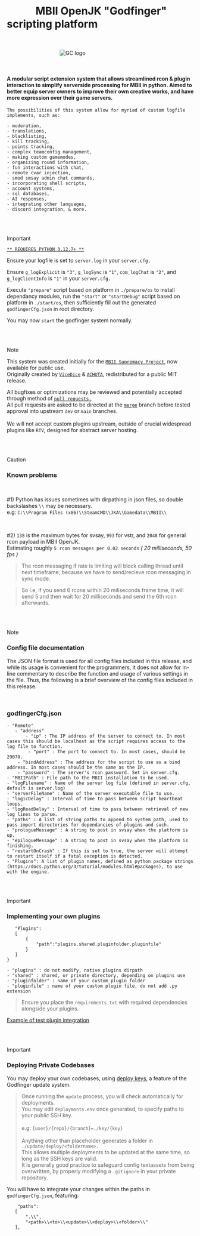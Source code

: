 # ㅤㅤㅤMBII OpenJK "Godfinger" scripting platform

</br>

ㅤㅤㅤㅤㅤㅤㅤㅤㅤㅤㅤ![GC logo](https://github.com/MBII-Galactic-Conquest/godfinger/blob/main/gc.png)

</br>

#### A modular script extension system that allows streamlined rcon &amp; plugin interaction to simplify serverside processing for MBII in python. Aimed to better equip server owners to improve their own creative works, and have more expression over their game servers.

```
The possibilities of this system allow for myriad of custom logfile implements, such as:

- moderation,
- translations,
- blacklisting,
- kill tracking,
- points tracking,
- complex teamconfig management,
- making custom gamemodes,
- organizing round information,
- fun interactions with chat,
- remote cvar injection,
- smod smsay admin chat commands,
- incorporating shell scripts,
- account systems,
- sql databases,
- AI responses,
- integrating other languages,
- discord integration, & more.
```

</br>

</br>

> [!IMPORTANT]
> [`** REQUIRES PYTHON 3.12.7+ **`](https://www.python.org/downloads/release/python-3127/)
> 
> Ensure your logfile is set to `server.log` in your `server.cfg.`
> 
> Ensure `g_logExplicit` is `"3"`, `g_logSync` is `"1"`, `com_logChat` is `"2"`, and `g_logClientInfo` is `"1"` in your `server.cfg.`
> 
> Execute `"prepare"` script based on platform in  `./prepare/os` to install dependancy modules, run the `"start"` or `"startDebug"` script based on platform in `./start/os`, then sufficiently fill out the generated `godfingerCfg.json` in root directory.
>
> You may now `start` the godfinger system normally.


</br>

</br>

> [!NOTE]
> This system was created initially for the [`MBII Supremacy Project`](https://community.moviebattles.org/threads/supremacy-release-tracker.10667/), now available for public use.</br>Originally created by [`ViceDice`](https://github.com/ViceDice) & [`ACHUTA`](https://github.com/mantlar), redistributed for a public MIT release.
>
> All bugfixes or optimizations may be reviewed and potentially accepted through method of [`pull requests.`](https://github.com/MBII-Galactic-Conquest/godfinger/pulls)</br>All pull requests are asked to be directed at the [`merge`](https://github.com/MBII-Galactic-Conquest/godfinger/tree/merge) branch before tested approval into upstream `dev` or `main` branches.</br></br>We will not accept custom plugins upstream, outside of crucial widespread plugins like `RTV`, designed for abstract server hosting.

</br>
</br>

> [!CAUTION]
> ### **Known problems**
>
> </br>
>
> #1) Python has issues sometimes with dirpathing in json files, so double backslashes `\\` may be necessary.</br>e.g: `C:\\Program Files (x86)\\SteamCMD\\JKA\\Gamedata\\MBII\\`
>
>
> </br>
>
> #2) `138` is the maximum bytes for svsay, `993` for vstr, and `2048` for general rcon payload in MBII OpenJK.</br>Estimating roughly `5 rcon messages per 0.02 seconds` *( 20 milliseconds, 50 fps )*
> 
> > The rcon messaging if rate is limiting will block calling thread until next timeframe, because we have to send/recieve rcon messaging in sync mode.
> 
> > So i.e, if you send 6 rcons within 20 miliseconds frame time, it will send 5 and then wait for 20 milliseconds and send the 6th rcon afterwards.
>

</br>

</br>

> [!NOTE]
> ### **Config file documentation**
>
> The JSON file format is used for all config files included in this release, and while its usage is convenient for the programmers, it does not allow for in-line commentary to describe the function and usage of various settings in the file. Thus, the following is a brief overview of the config files included in this release.
>
> </br>
>
> ### **godfingerCfg.json**
> ```
> - "Remote"
>    - "address"
>        - "ip" : The IP address of the server to connect to. In most cases this should be localhost as the script requires access to the log file to function.
>         - "port" : The port to connect to. In most cases, should be 29070.
>     - "bindAddress" : The address for the script to use as a bind address. In most cases should be the same as the IP.
>     - "password" : The server's rcon password. Set in server.cfg.
> - "MBIIPath" : File path to the MBII installation to be used.
> - "logFilename" : Name of the server log file (defined in server.cfg, default is server.log)
> - "serverFileName" : Name of the server executable file to use.
> - "logicDelay" : Interval of time to pass between script heartbeat loops.
> - "logReadDelay" : Interval of time to pass between retrieval of new log lines to parse.
> - "paths" : A list of string paths to append to system path, used to pass import directories for dependancies of plugins and such.
> - "prologueMessage" : A string to post in svsay when the platform is up.
> - "epilogueMessage" : A string to post in svsay when the platform is finishing.
> - "restartOnCrash" : If this is set to true, the server will attempt to restart itself if a fatal exception is detected.
> - "Plugins": A list of plugin names, defined as python package strings (https://docs.python.org/3/tutorial/modules.html#packages), to use with the engine.
> ```

</br>

</br>

> [!IMPORTANT]
> ### **Implementing your own plugins**
> ```
>    "Plugins":
>    [
>        {
>            "path":"plugins.shared.pluginfolder.pluginfile"
>        }
>    ]
>}
>
> - "plugins" : do not modify, native plugins dirpath
> - "shared" : shared, or private directory, depending on plugins use
> - "pluginfolder" : name of your custom plugin folder
> - "pluginfile" : name of your custom plugin file, do not add .py extension
> ```
>
> > Ensure you place the `requirements.txt` with required dependencies alongside your plugins.
>
> [Example of test plugin integration](https://github.com/MBII-Galactic-Conquest/godfinger/blob/main/plugins/shared/test/testPlugin.py)

</br>

</br>

> [!IMPORTANT]
> ### **Deploying Private Codebases**
>
> You may deploy your own codebases, using [deploy keys](https://docs.gitlab.com/user/project/deploy_keys/), a feature of the Godfinger update system.
> 
> > Once running the `update` process, you will check automatically for deployments.</br>You may edit `deployments.env` once generated, to specify paths to your public SSH key.</br></br>e.g: `{user}/{repo}/{branch}=./key/{key}`</br></br>Anything other than placeholder generates a folder in `./update/deploy/<foldername>.`</br>This allows multiple deployments to be updated at the same time, so long as the SSH keys are valid.</br>It is generally good practice to safeguard config textassets from being overwritten, by properly modifying a `.gitignore` in your private repository.
>
> You will have to integrate your changes within the paths in `godfingerCfg.json`, featuring:
>
> ```
>     "paths":
>    [
>        ".\\",
>        "<path>\\<to>\\<update>\\<deploy>\\<folder>\\"
>    ],
> ```